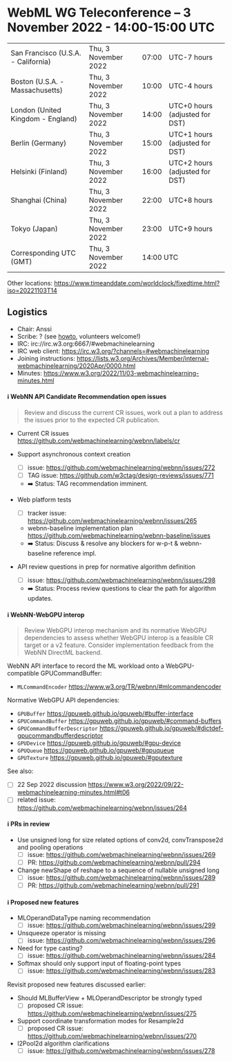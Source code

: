 # WebML WG Teleconference – 3 November 2022 - 14:00-15:00 UTC

<table>
<tr><td> San Francisco (U.S.A. - California) <td> Thu, 3 November 2022 <td> 07:00 <td> UTC-7 hours
<tr><td> Boston (U.S.A. - Massachusetts) <td> Thu, 3 November 2022 <td> 10:00 <td> UTC-4 hours
<tr><td> London (United Kingdom - England) <td> Thu, 3 November 2022 <td> 14:00 <td> UTC+0 hours (adjusted for DST)
<tr><td> Berlin (Germany) <td> Thu, 3 November 2022 <td> 15:00 <td> UTC+1 hours (adjusted for DST)
<tr><td> Helsinki (Finland) <td> Thu, 3 November 2022 <td> 16:00 <td> UTC+2 hours (adjusted for DST)
<tr><td> Shanghai (China) <td> Thu, 3 November 2022 <td> 22:00 <td> UTC+8 hours
<tr><td> Tokyo (Japan) <td> Thu, 3 November 2022 <td> 23:00 <td> UTC+9 hours
<tr><td> Corresponding UTC (GMT) <td> Thu, 3 November 2022 <td colspan=2> 14:00 UTC
</table>

Other locations: https://www.timeanddate.com/worldclock/fixedtime.html?iso=20221103T14

  </details>

## Logistics

* Chair: Anssi
* Scribe: ? (see [howto](https://github.com/webmachinelearning/meetings/blob/main/scribe-howto.md), volunteers welcome!)
* IRC: irc://irc.w3.org:6667/#webmachinelearning
* IRC web client: https://irc.w3.org/?channels=#webmachinelearning
* Joining instructions: https://lists.w3.org/Archives/Member/internal-webmachinelearning/2020Apr/0000.html
* Minutes: https://www.w3.org/2022/11/03-webmachinelearning-minutes.html


#### ℹ️ WebNN API Candidate Recommendation open issues

>Review and discuss the current CR issues, work out a plan to address the issues prior to the expected CR publication.

- Current CR issues https://github.com/webmachinelearning/webnn/labels/cr

- Support asynchronous context creation
  - [ ] issue: https://github.com/webmachinelearning/webnn/issues/272
  - [ ] TAG issue: https://github.com/w3ctag/design-reviews/issues/771
  - ➡️ Status: TAG recommendation imminent.

- Web platform tests
  - [ ] tracker issue: https://github.com/webmachinelearning/webnn/issues/265
  - webnn-baseline implementation plan https://github.com/webmachinelearning/webnn-baseline/issues 
  - ➡️ Status: Discuss & resolve any blockers for w-p-t & webnn-baseline reference impl.

- API review questions in prep for normative algorithm definition
  - [ ] issue: https://github.com/webmachinelearning/webnn/issues/298
  - ➡️ Status: Process review questions to clear the path for algorithm updates.

#### ℹ️ WebNN-WebGPU interop

>Review WebGPU interop mechanism and its normative WebGPU dependencies to assess whether WebGPU interop is a feasible CR target or a v2 feature. Consider implementation feedback from the WebNN DirectML backend.

WebNN API interface to record the ML workload onto a WebGPU-compatible GPUCommandBuffer:
- `MLCommandEncoder` https://www.w3.org/TR/webnn/#mlcommandencoder

Normative WebGPU API dependencies:
- `GPUBuffer` https://gpuweb.github.io/gpuweb/#buffer-interface
- `GPUCommandBuffer` https://gpuweb.github.io/gpuweb/#command-buffers
- `GPUCommandBufferDescriptor` https://gpuweb.github.io/gpuweb/#dictdef-gpucommandbufferdescriptor
- `GPUDevice` https://gpuweb.github.io/gpuweb/#gpu-device
- `GPUQueue` https://gpuweb.github.io/gpuweb/#gpuqueue
- `GPUTexture` https://gpuweb.github.io/gpuweb/#gputexture

See also:
- [ ] 22 Sep 2022 discussion https://www.w3.org/2022/09/22-webmachinelearning-minutes.html#t06
- [ ] related issue: https://github.com/webmachinelearning/webnn/issues/264

#### ℹ️ PRs in review

- Use unsigned long for size related options of conv2d, convTranspose2d and pooling operations
  - [ ] issue: https://github.com/webmachinelearning/webnn/issues/269
  - [ ] PR: https://github.com/webmachinelearning/webnn/pull/294

- Change newShape of reshape to a sequence of nullable unsigned long
  - [ ] issue: https://github.com/webmachinelearning/webnn/issues/289
  - [ ] PR: https://github.com/webmachinelearning/webnn/pull/291

#### ℹ️ Proposed new features

- MLOperandDataType naming recommendation
  - [ ] issue: https://github.com/webmachinelearning/webnn/issues/299

- Unsqueeze operator is missing
  - [ ] issue: https://github.com/webmachinelearning/webnn/issues/296

- Need for type casting?
  - [ ] issue: https://github.com/webmachinelearning/webnn/issues/284

- Softmax should only support input of floating-point types
  - [ ] issue: https://github.com/webmachinelearning/webnn/issues/283

Revisit proposed new features discussed earlier:

- Should MLBufferView + MLOperandDescriptor be strongly typed
  - [ ] proposed CR issue: https://github.com/webmachinelearning/webnn/issues/275

- Support coordinate transformation modes for Resample2d
  - [ ] proposed CR issue: https://github.com/webmachinelearning/webnn/issues/270

- l2Pool2d algorithm clarifications
  - [ ] issue: https://github.com/webmachinelearning/webnn/issues/278
